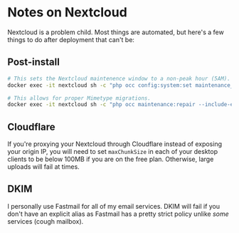 # Notes on Nextcloud

Nextcloud is a problem child. Most things are automated, but here's a few things to do after deployment that can't be:

## Post-install

```sh
# This sets the Nextcloud maintenence window to a non-peak hour (5AM).
docker exec -it nextcloud sh -c "php occ config:system:set maintenance_window_start --value=5"

# This allows for proper Mimetype migrations.
docker exec -it nextcloud sh -c "php occ maintenance:repair --include-expensive"
```

## Cloudflare

If you're proxying your Nextcloud through Cloudflare instead of exposing your origin IP, you will need to set `maxChunkSize` in each of your desktop clients to be below 100MB if you are on the free plan. Otherwise, large uploads will fail at times.

## DKIM

I personally use Fastmail for all of my email services. DKIM will fail if you don't have an explicit alias as Fastmail has a pretty strict policy unlike _some_ services (cough mailbox).
